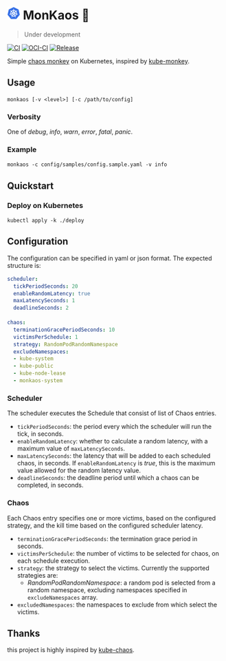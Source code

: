 # <img src="img/kubernetes.png" alt="drawing" width="30"/> MonKaos 🐒

> Under development

[![CI](https://github.com/maxgio92/monkaos/actions/workflows/ci.yaml/badge.svg)](https://github.com/maxgio92/monkaos/actions/workflows/ci.yaml)
[![OCI-CI](https://github.com/maxgio92/monkaos/actions/workflows/oci-ci.yaml/badge.svg)](https://github.com/maxgio92/monkaos/actions/workflows/oci-ci.yaml) [![Release](https://github.com/maxgio92/monkaos/actions/workflows/release.yaml/badge.svg)](https://github.com/maxgio92/monkaos/actions/workflows/release.yaml)

Simple [chaos monkey](https://github.com/Netflix/chaosmonkey) on Kubernetes, inspired by [kube-monkey](https://github.com/asobti/kube-monkey).

## Usage

```shell
monkaos [-v <level>] [-c /path/to/config]
```

### Verbosity

One of *debug*, *info*, *warn*, *error*, *fatal*, *panic*.

### Example

```shell
monkaos -c config/samples/config.sample.yaml -v info
```

## Quickstart

### Deploy on Kubernetes

```shell
kubectl apply -k ./deploy
```

## Configuration

The configuration can be specified in yaml or json format.
The expected structure is:

```yaml
scheduler:
  tickPeriodSeconds: 20
  enableRandomLatency: true
  maxLatencySeconds: 1
  deadlineSeconds: 2

chaos:
  terminationGracePeriodSeconds: 10
  victimsPerSchedule: 1
  strategy: RandomPodRandomNamespace
  excludeNamespaces:
  - kube-system
  - kube-public
  - kube-node-lease
  - monkaos-system
```

### Scheduler

The scheduler executes the Schedule that consist of list of Chaos entries.

- `tickPeriodSeconds`: the period every which the scheduler will run the tick, in seconds.
- `enableRandomLatency`: whether to calculate a random latency, with a maximum value of `maxLatencySeconds`.
- `maxLatencySeconds`: the latency that will be added to each scheduled chaos, in seconds. If `enableRandomLatency` is *true*, this is the maximum value allowed for the random latency value.
- `deadlineSeconds`: the deadline period until which a chaos can be completed, in seconds.

### Chaos

Each Chaos entry specifies one or more victims, based on the configured strategy, and the kill time based on the configured scheduler latency.

- `terminationGracePeriodSeconds`: the termination grace period in seconds.
- `victimsPerSchedule`: the number of victims to be selected for chaos, on each schedule execution.
- `strategy`: the strategy to select the victims. Currently the supported strategies are:
  - *RandomPodRandomNamespace*: a random pod is selected from a random namespace, excluding namespaces specified in `excludeNamespaces` array.
- `excludedNamespaces`: the namespaces to exclude from which select the victims.

## Thanks

this project is highly inspired by [kube-chaos](https://github.com/asobti/kube-monkey).
